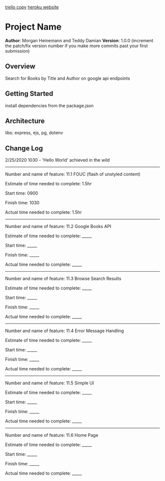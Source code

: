 [trello copy](
  https://trello.com/b/ajoyuL4k/book-app-morgan-h
)
[heroku website](
  https://mh-td-booklist.herokuapp.com/
)

# Project Name

**Author**: Morgan Heinemann and Teddy Damian
**Version**: 1.0.0 (increment the patch/fix version number if you make more commits past your first submission)

## Overview
Search for Books by Title and Author on google api endpoints

## Getting Started
install dependencies from the package.json

## Architecture
libs: express, ejs, pg, dotenv

## Change Log
2/25/2020 1030 - 'Hello World' achieved in the wild


**************************

Number and name of feature: 11.1 FOUC (flash of unstyled content)

Estimate of time needed to complete: 1.5hr

Start time: 0900

Finish time: 1030

Actual time needed to complete: 1.5hr

****************

Number and name of feature: 11.2 Google Books API

Estimate of time needed to complete: _____

Start time: _____

Finish time: _____

Actual time needed to complete: _____

**********

Number and name of feature: 11.3 Browse Search Results

Estimate of time needed to complete: _____

Start time: _____

Finish time: _____

Actual time needed to complete: _____

***************

Number and name of feature: 11.4 Error Message Handling

Estimate of time needed to complete: _____

Start time: _____

Finish time: _____

Actual time needed to complete: _____

*****************

Number and name of feature: 11.5 Simple UI

Estimate of time needed to complete: _____

Start time: _____

Finish time: _____

Actual time needed to complete: _____

***************

Number and name of feature: 11.6 Home Page

Estimate of time needed to complete: _____

Start time: _____

Finish time: _____

Actual time needed to complete: _____